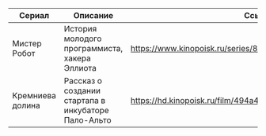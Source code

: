 

|Сериал| Описание  | Ссылка |
|--|--|--|
| Мистер Робот |История молодого программиста, хакера Эллиота | https://www.kinopoisk.ru/series/859908/ |
| Кремниева долина | Рассказ о создании стартапа в инкубаторе Пало-Альто | https://hd.kinopoisk.ru/film/494a440dfbbcea69842605ef05ddb9db |

